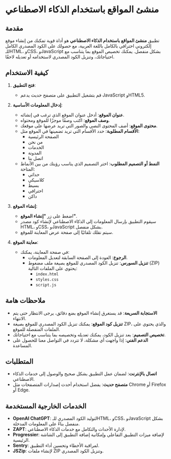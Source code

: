 # منشئ المواقع باستخدام الذكاء الاصطناعي

## مقدمة

تطبيق **منشئ المواقع باستخدام الذكاء الاصطناعي** هو أداة قوية تمكنك من إنشاء موقع إلكتروني احترافي بالكامل باللغة العربية، مع حصولك على الكود المصدري الكامل للـHTML، وCSS، وJavaScript بشكل منفصل. يمكنك تخصيص الموقع بما يتناسب مع احتياجاتك، وتنزيل الكود المصدري لاستخدامه أو تعديله لاحقًا.

## كيفية الاستخدام

1. **فتح التطبيق**:

   - قم بتشغيل التطبيق على متصفح حديث يدعم JavaScript وHTML5.

2. **إدخال المعلومات الأساسية**:

   - **عنوان الموقع**: أدخل عنوان الموقع الذي ترغب في إنشائه.
   - **وصف الموقع**: اكتب وصفًا موجزًا للموقع ومحتواه.
   - **محتوى الموقع**: أضف المحتوى النصي والصور التي تريد عرضها على موقعك.
   - **الأقسام المطلوبة**: حدد الأقسام التي تريد تضمينها في الموقع مثل:
     - الصفحة الرئيسية
     - من نحن
     - الخدمات
     - المدونة
     - اتصل بنا
   - **النمط أو التصميم المطلوب**: اختر التصميم الذي يناسب رؤيتك من بين الأنماط المتاحة:
     - حداثي
     - كلاسيكي
     - بسيط
     - احترافي
     - داكن

3. **إنشاء الموقع**:

   - اضغط على زر **"إنشاء الموقع"**.
   - سيقوم التطبيق بإرسال المعلومات إلى الذكاء الاصطناعي لإنشاء كود مصدر HTML، وCSS، وJavaScript بشكل منفصل.
   - سيتم نقلك تلقائيًا إلى صفحة عرض المعاينة للموقع.

4. **معاينة الموقع**:

   - في صفحة المعاينة، يمكنك:
     - **الرجوع**: العودة إلى الصفحة السابقة لتعديل المعلومات.
     - **تنزيل السورس**: تنزيل الكود المصدري للموقع بصيغة ملف مضغوط (ZIP) يحتوي على الملفات التالية:
       - `index.html`
       - `styles.css`
       - `script.js`

## ملاحظات هامة

- **الاستجابة السريعة**: قد يستغرق إنشاء الموقع بضع دقائق، يرجى الانتظار حتى يتم الانتهاء.
- **تنزيل كود الموقع**: يمكنك تنزيل الكود المصدري للموقع بصيغة ZIP، والذي يحتوي على الملفات المنفصلة للموقع.
- **تخصيص التصميم**: بعد تنزيل الكود، يمكنك تعديله وتخصيصه بما يتناسب مع احتياجاتك.
- **الدعم الفني**: إذا واجهت أي مشكلة، لا تتردد في التواصل معنا للحصول على المساعدة.

## المتطلبات

- **اتصال بالإنترنت**: لضمان عمل التطبيق بشكل صحيح والوصول إلى خدمات الذكاء الاصطناعي.
- **متصفح حديث**: يفضل استخدام أحدث إصدارات المتصفحات مثل Chrome أو Firefox أو Edge.

## الخدمات الخارجية المستخدمة

- **OpenAI ChatGPT**: لتوليد الكود المصدري للـHTML، وCSS، وJavaScript بشكل منفصل بناءً على المعلومات المدخلة.
- **ZAPT**: لإدارة الأحداث والتكامل مع خدمات الذكاء الاصطناعي.
- **Progressier**: لإضافة ميزات التطبيق التفاعلي وإمكانية إضافة التطبيق إلى الشاشة الرئيسية.
- **Sentry**: لمراقبة الأخطاء وتحسين أداء التطبيق.
- **JSZip**: لإنشاء ملفات ZIP وتنزيل الكود المصدري.
